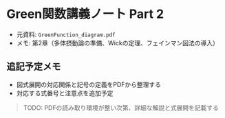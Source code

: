 # Green関数講義ノート Part 2

- 元資料: `GreenFunction_diagram.pdf`
- メモ: 第2章（多体摂動論の準備、Wickの定理、フェインマン図法の導入）

## 追記予定メモ
- 図式展開の対応関係と記号の定義をPDFから整理する
- 対応する式番号と注意点を追加予定

> TODO: PDFの読み取り環境が整い次第、詳細な解説と式展開を記載する
